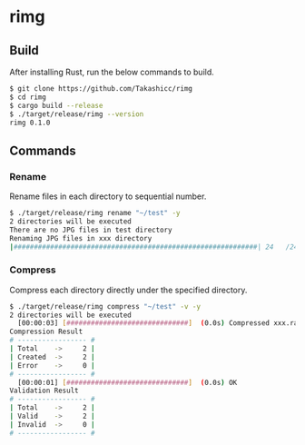 # rimg

## Build

After installing Rust, run the below commands to build.

```sh
$ git clone https://github.com/Takashicc/rimg
$ cd rimg
$ cargo build --release
$ ./target/release/rimg --version
rimg 0.1.0
```

## Commands

### Rename

Rename files in each directory to sequential number.

```sh
$ ./target/release/rimg rename "~/test" -y
2 directories will be executed
There are no JPG files in test directory
Renaming JPG files in xxx directory
|############################################################| 24   /24    Renaming xxx
```

### Compress

Compress each directory directly under the specified directory.

```sh
$ ./target/release/rimg compress "~/test" -v -y
2 directories will be executed
  [00:00:03] [##############################]  (0.0s) Compressed xxx.rar!
Compression Result
# ----------------- #
| Total    ->     2 |
| Created  ->     2 |
| Error    ->     0 |
# ----------------- #
  [00:00:01] [##############################]  (0.0s) OK
Validation Result
# ----------------- #
| Total    ->     2 |
| Valid    ->     2 |
| Invalid  ->     0 |
# ----------------- #
```
